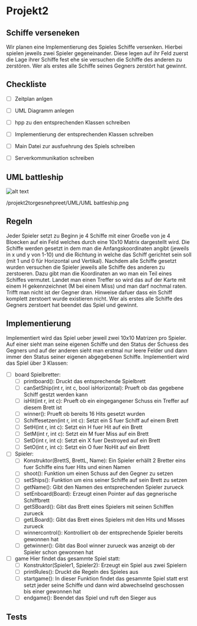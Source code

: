 # Projekt2

## Schiffe verseneken

Wir planen eine Implementierung des Spieles Schiffe versenken. Hierbei spielen jeweils 
zwei Spieler gegeneinander. Diese legen auf ihr Feld zuerst die Lage ihrer Schiffe fest ehe sie versuchen die Schiffe des anderen zu zerstören.
Wer als erstes alle Schiffe seines Gegners zerstört hat gewinnt.


## Checkliste

- [ ] Zeitplan anlgen
- [ ] UML Diagramm anlegen
- [ ] hpp zu den entsprechenden Klassen schreiben
- [ ] Implementierung der entsprechenden Klassen schreiben
- [ ] Main Datei zur ausfuehrung des Spiels schreiben
- [ ] Serverkommunikation schreiben


## UML battleship

![alt text](https://gitlab.cs.uni-bonn.de/raut0/projekt2torgesnehpreet/-/blob/main/UML/UML%20Schiffe%20versenken.png)

/projekt2torgesnehpreet/UML/UML battleship.png

## Regeln

Jeder Spieler setzt zu Beginn je 4 Schiffe mit einer Groeße von je 4 Bloecken auf ein Feld welches durch eine 10x10 Matrix dargestellt wird. Die Schiffe werden gesetzt in dem man die Anfangskoordinaten angibt (jeweils in x und y von 1-10) und die Richtung in welche das Schiff gerichtet sein soll (mit 1 und 0 für Horizontal und Vertikal). Nachdem alle Schiffe gesetzt wurden versuchen die Spieler jeweils alle Schiffe des anderen zu zerstoeren. Dazu gibt man die Koordinaten an wo man ein Teil eines Schiffes vermutet. Landet man einen Treffer so wird das auf der Karte mit einem H gekennzeichnet (M bei einem Miss) und man darf nochmal raten. Trifft man nicht ist der Gegner dran. Hinweise dafuer dass ein Schiff komplett zerstoert wurde existieren nicht. Wer als erstes alle Schiffe des Gegners zerstoert hat beendet das Spiel und gewinnt. 

## Implementierung

Implementiert wird das Spiel ueber jeweil zwei 10x10 Matrizen pro Spieler. Auf einer sieht man seine eigenen Schiffe und den Status der Schuess des Gegners und auf der anderen sieht man erstmal nur leere Felder und dann immer den Status seiner eigenen abgegebenen Schiffe. 
Implementiert wird das Spiel über 3 Klassen:
- [ ] board Spielbretter:
    - [ ] printboard(): Druckt das entsprechende Spielbrett
    - [ ] canSetShip(int r, int c, bool isHorizontal): Prueft ob das gegebene Schiff gestzt werden kann
    - [ ] isHit(int r, int c): Prueft ob ein eingegangener Schuss ein Treffer auf diesem Brett ist
    - [ ] winner(): Prueft ob bereits 16 Hits gesetzt wurden
    - [ ] Schiffesetzen(int r, int c): Setzt ein S fuer Schiff auf einem Brett
    - [ ] SetH(int r, int c): Setzt ein H fuer Hit auf ein Brett
    - [ ] SetM(int r, int c): Setzt ein M fuer Miss auf ein Brett
    - [ ] SetD(int r, int c): Setzt ein X fuer Destroyed auf ein Brett
    - [ ] SetO(int r, int c): Setzt ein O fuer NoHit auf ein Brett

- [ ] Spieler:
    - [ ] Konstruktor(BrettS, BrettL, Name): Ein Spieler erhällt 2 Bretter eins fuer Schiffe eins fuer Hits und einen Namen
    - [ ] shoot(): Funktion um einen Schuss auf den Gegner zu setzen
    - [ ] setShips(): Funktion um eins seiner Schiffe auf sein Brett zu setzen
    - [ ] getName(): Gibt den Namen des entsprechenden Spieler zurueck
    - [ ] setEnboard(Board): Erzeugt einen Pointer auf das gegnerische Schiffbrett
    - [ ] getSBoard(): Gibt das Brett eines Spielers mit seinen Schiffen zurueck
    - [ ] getLBoard(): Gibt das Brett eines Spielers mit den Hits und Misses zurueck
    - [ ] winnercontrol(): Kontrolliert ob der entsprechende Spieler bereits gewonnen hat
    - [ ] getwinner(): Gibt das Bool winner zurueck was anzeigt ob der Spieler schon gewonnen hat

- [ ] game Hier findet das gesammte Spiel statt:
    - [ ] Konstruktor(Spieler1, Spieler2): Erzeugt ein Spiel aus zwei Spielern
    - [ ] printRules(): Druckt die Regeln des Spieles aus
    - [ ] startgame(): In dieser Funktion findet das gesammte Spiel statt erst setzt jeder seine Schiffe und dann wird abwechselnd geschossen bis einer gewonnen hat
    - [ ] endgame(): Beendet das Spiel und ruft den Sieger aus

## Tests
